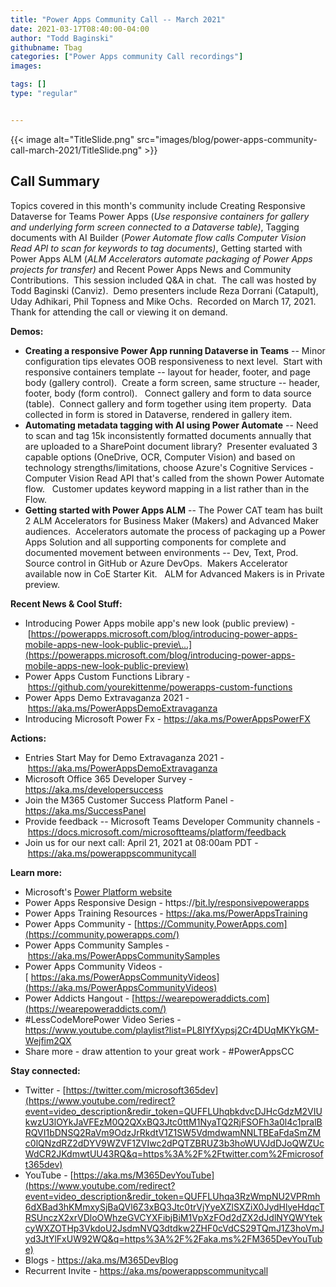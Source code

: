 ```yaml
---
title: "Power Apps Community Call -- March 2021"
date: 2021-03-17T08:40:00-04:00
author: "Todd Baginski"
githubname: Tbag
categories: ["Power Apps community Call recordings"]
images:

tags: []
type: "regular"


---
```


{{< image alt="TitleSlide.png" src="images/blog/power-apps-community-call-march-2021/TitleSlide.png" >}}


## Call Summary


Topics covered in this month's community include Creating Responsive
Dataverse for Teams Power Apps (*Use responsive containers for gallery
and underlying form screen connected to a Dataverse table)*, Tagging
documents with AI Builder (*Power Automate flow calls Computer Vision
Read API to scan for keywords to tag documents)*, Getting started with
Power Apps ALM (*ALM Accelerators automate packaging of Power Apps
projects for transfer)* and Recent Power Apps News and Community
Contributions.  This session included Q&A in chat.  The call was hosted
by Todd Baginski (Canviz).  Demo presenters include Reza Dorrani
(Catapult), Uday Adhikari, Phil Topness and Mike Ochs.  Recorded on
March 17, 2021.  Thank for attending the call or viewing it on demand. 


**Demos:**

-   **Creating a responsive Power App running Dataverse in Teams** --
    Minor configuration tips elevates OOB responsiveness to next level. 
    Start with responsive containers template -- layout for header,
    footer, and page body (gallery control).  Create a form screen, same
    structure -- header, footer, body (form control).   Connect gallery
    and form to data source (table).  Connect gallery and form together
    using item property.  Data collected in form is stored in Dataverse,
    rendered in gallery item.  
-   **Automating metadata tagging with AI using Power Automate** -- Need
    to scan and tag 15k inconsistently formatted documents annually that
    are uploaded to a SharePoint document library?  Presenter evaluated
    3 capable options (OneDrive, OCR, Computer Vision) and based on
    technology strengths/limitations, choose Azure's Cognitive
    Services - Computer Vision Read API that's called from the shown
    Power Automate flow.   Customer updates keyword mapping in a list
    rather than in the Flow.   
-   **Getting started with Power Apps ALM** -- The Power CAT team has
    built 2 ALM Accelerators for Business Maker (Makers) and Advanced
    Maker audiences.  Accelerators automate the process of packaging up
    a Power Apps Solution and all supporting components for complete and
    documented movement between environments -- Dev, Text, Prod.  Source
    control in GitHub or Azure DevOps.  Makers Accelerator available now
    in CoE Starter Kit.   ALM for Advanced Makers is in Private
    preview.    

**Recent News & Cool Stuff:**

-   Introducing Power Apps mobile app's new look (public preview)
    - [https://powerapps.microsoft.com/blog/introducing-power-apps-mobile-apps-new-look-public-previe\...](https://powerapps.microsoft.com/blog/introducing-power-apps-mobile-apps-new-look-public-preview)
-   Power Apps Custom Functions Library
    - <https://github.com/yourekittenme/powerapps-custom-functions>
-   Power Apps Demo Extravaganza 2021
    - <https://aka.ms/PowerAppsDemoExtravaganza>
-   Introducing Microsoft Power Fx - <https://aka.ms/PowerAppsPowerFX> 



**Actions:**



-   Entries Start May for Demo Extravaganza 2021
    - <https://aka.ms/PowerAppsDemoExtravaganza>
-   Microsoft Office 365 Developer Survey -
    <https://aka.ms/developersuccess> 
-   Join the M365 Customer Success Platform Panel -
    <https://aka.ms/SuccessPanel>
-   Provide feedback -- Microsoft Teams Developer Community channels
    - <https://docs.microsoft.com/microsoftteams/platform/feedback>
-   Join us for our next call: April 21, 2021 at 08:00am PDT
    - <https://aka.ms/powerappscommunitycall>

**Learn more:**  

-   Microsoft's [Power Platform
    website](https://powerplatform.microsoft.com/)
-   Power Apps Responsive Design
    - https://[bit.ly/responsivepowerapps](https://bit.ly/responsivepowerapps) 
-   Power Apps Training Resources - <https://aka.ms/PowerAppsTraining>
-   Power Apps Community
    - [https://Community.PowerApps.com](https://community.powerapps.com/)
-   Power Apps Community Samples
    - <https://aka.ms/PowerAppsCommunitySamples>
-   Power Apps Community Videos
    -[ https://aka.ms/PowerAppsCommunityVideos](https://aka.ms/PowerAppsCommunityVideos)
-   Power Addicts Hangout
    - [https://wearepoweraddicts.com](https://wearepoweraddicts.com/)
-   #LessCodeMorePower Video Series -
    <https://www.youtube.com/playlist?list=PL8IYfXypsj2Cr4DUqMKYkGM-Wejfim2QX>
-   Share more - draw attention to your great work - #PowerAppsCC


**Stay connected:**

-   Twitter -
    [https://twitter.com/microsoft365dev](https://www.youtube.com/redirect?event=video_description&redir_token=QUFFLUhqbkdvcDJHcGdzM2VIUkwzU3lOYkJaVFEzM0Q2QXxBQ3Jtc0ttM1NyaTQ2RjFSOFh3a0l4c1pralBRQVI1bDNSQ2RaVm9OdzJrRkdtV1Z1SW5VdmdwamNNLTBEaFdaSmZMc0lQNzdRZ2dDYV9WZVF1ZVIwc2dPQTZBRUZ3b3hoWUVJdDJoQWZUcWdCR2JKdmwtUU43RQ&q=https%3A%2F%2Ftwitter.com%2Fmicrosoft365dev)​
-   YouTube -
    [https://aka.ms/M365DevYouTube](https://www.youtube.com/redirect?event=video_description&redir_token=QUFFLUhqa3RzWmpNU2VPRmh6dXBad3hKMmxySjBaQVl6Z3xBQ3Jtc0trVjYyeXZlSXZiX0JydHlyeHdqcTRSUnczX2xrVDloOWhzeGVCYXFibjBiM1VpXzFOd2dZX2dJdlNYQWYtekcyWXZOTHp3VkdoU2JsdmNVQ3dtdkw2ZHF0cVdCS29TQmJ1Z3hoVmJyd3JtYlFxUW92WQ&q=https%3A%2F%2Faka.ms%2FM365DevYouTube)​
-   Blogs - <https://aka.ms/M365DevBlog>
-   Recurrent Invite - <https://aka.ms/powerappscommunitycall>
